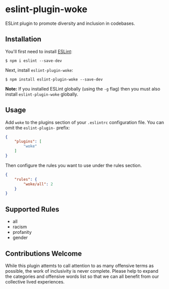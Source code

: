 # eslint-plugin-woke

ESLint plugin to promote diversity and inclusion in codebases.

## Installation

You'll first need to install [ESLint](http://eslint.org):

```
$ npm i eslint --save-dev
```

Next, install `eslint-plugin-woke`:

```
$ npm install eslint-plugin-woke --save-dev
```

**Note:** If you installed ESLint globally (using the `-g` flag) then you must also install `eslint-plugin-woke` globally.

## Usage

Add `woke` to the plugins section of your `.eslintrc` configuration file. You can omit the `eslint-plugin-` prefix:

```json
{
    "plugins": [
        "woke"
    ]
}
```


Then configure the rules you want to use under the rules section.

```json
{
    "rules": {
        "woke/all": 2
    }
}
```

## Supported Rules

* all
* racism
* profanity
* gender

## Contributions Welcome
While this plugin attemts to call attention to as many offensive terms as possible, the work of inclusivity is never complete. Please help to expand the categories and offensive words list so that we can all benefit from our collective lived experiences.
